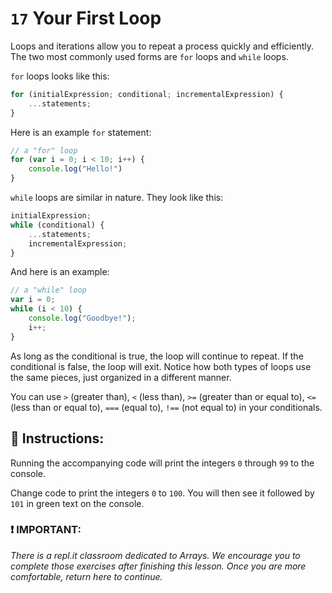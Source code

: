 # `17` Your First Loop

Loops and iterations allow you to repeat a process quickly and efficiently. The two most commonly used forms are `for` loops and `while` loops. 

`for` loops looks like this:
```js
for (initialExpression; conditional; incrementalExpression) {
    ...statements;
}
```
Here is an example `for` statement:

```js
// a "for" loop
for (var i = 0; i < 10; i++) {
    console.log("Hello!")
}
```


`while` loops are similar in nature.  They look like this:

```js
initialExpression;
while (conditional) {
    ...statements;
    incrementalExpression;
}
```
And here is an example:

```js
// a "while" loop
var i = 0;
while (i < 10) {
    console.log("Goodbye!");
    i++;
}
```
As long as the conditional is true, the loop will continue to repeat.  If the conditional is false, the loop will exit.  Notice how both types of loops use the same pieces, just organized in a different manner.

You can use `>` (greater than), `<` (less than), `>=` (greater than or equal to), `<=` (less than or equal to), `===` (equal to), `!==` (not equal to) in your conditionals.

## :pencil: Instructions:

Running the accompanying code will print the integers `0` through `99` to the console.

Change code to print the integers `0` to `100`. You will then see it followed by `101` in green text on the console.

### :exclamation: IMPORTANT: 
*There is a repl.it classroom dedicated to Arrays.  We encourage you to complete those exercises after finishing this lesson. Once you are more comfortable, return here to continue.*